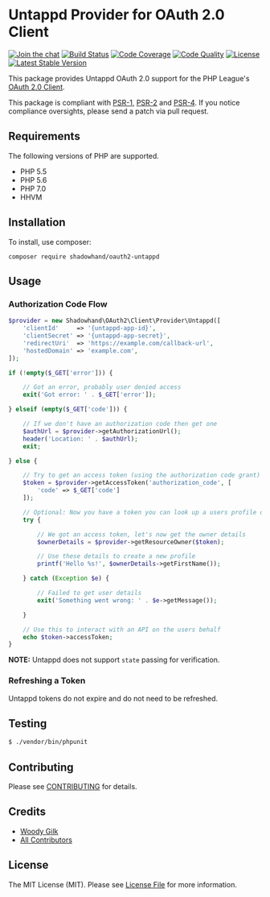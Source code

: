 # Untappd Provider for OAuth 2.0 Client

[![Join the chat](https://img.shields.io/badge/gitter-join-1DCE73.svg)](https://gitter.im/shadowhand/oauth2-untappd)
[![Build Status](https://img.shields.io/travis/shadowhand/oauth2-untappd.svg)](https://travis-ci.org/shadowhand/oauth2-untappd)
[![Code Coverage](https://img.shields.io/coveralls/shadowhand/oauth2-untappd.svg)](https://coveralls.io/r/shadowhand/oauth2-untappd)
[![Code Quality](https://img.shields.io/scrutinizer/g/shadowhand/oauth2-untappd.svg)](https://scrutinizer-ci.com/g/shadowhand/oauth2-untappd/)
[![License](https://img.shields.io/packagist/l/shadowhand/oauth2-untappd.svg)](https://github.com/shadowhand/oauth2-untappd/blob/master/LICENSE)
[![Latest Stable Version](https://img.shields.io/packagist/v/shadowhand/oauth2-untappd.svg)](https://packagist.org/packages/shadowhand/oauth2-untappd)

This package provides Untappd OAuth 2.0 support for the PHP League's [OAuth 2.0 Client](https://github.com/thephpleague/oauth2-client).

This package is compliant with [PSR-1][], [PSR-2][] and [PSR-4][]. If you notice compliance oversights, please send
a patch via pull request.

[PSR-1]: https://github.com/php-fig/fig-standards/blob/master/accepted/PSR-1-basic-coding-standard.md
[PSR-2]: https://github.com/php-fig/fig-standards/blob/master/accepted/PSR-2-coding-style-guide.md
[PSR-4]: https://github.com/php-fig/fig-standards/blob/master/accepted/PSR-4-autoloader.md

## Requirements

The following versions of PHP are supported.

* PHP 5.5
* PHP 5.6
* PHP 7.0
* HHVM

## Installation

To install, use composer:

```
composer require shadowhand/oauth2-untappd
```

## Usage

### Authorization Code Flow

```php
$provider = new Shadowhand\OAuth2\Client\Provider\Untappd([
    'clientId'     => '{untappd-app-id}',
    'clientSecret' => '{untappd-app-secret}',
    'redirectUri'  => 'https://example.com/callback-url',
    'hostedDomain' => 'example.com',
]);

if (!empty($_GET['error'])) {

    // Got an error, probably user denied access
    exit('Got error: ' . $_GET['error']);

} elseif (empty($_GET['code'])) {

    // If we don't have an authorization code then get one
    $authUrl = $provider->getAuthorizationUrl();
    header('Location: ' . $authUrl);
    exit;

} else {

    // Try to get an access token (using the authorization code grant)
    $token = $provider->getAccessToken('authorization_code', [
        'code' => $_GET['code']
    ]);

    // Optional: Now you have a token you can look up a users profile data
    try {

        // We got an access token, let's now get the owner details
        $ownerDetails = $provider->getResourceOwner($token);

        // Use these details to create a new profile
        printf('Hello %s!', $ownerDetails->getFirstName());

    } catch (Exception $e) {

        // Failed to get user details
        exit('Something went wrong: ' . $e->getMessage());

    }

    // Use this to interact with an API on the users behalf
    echo $token->accessToken;
}
```

**NOTE:** Untappd does not support `state` passing for verification.

### Refreshing a Token

Untappd tokens do not expire and do not need to be refreshed.

## Testing

``` bash
$ ./vendor/bin/phpunit
```

## Contributing

Please see [CONTRIBUTING](https://github.com/thephpleague/oauth2-untappd/blob/master/CONTRIBUTING.md) for details.


## Credits

- [Woody Gilk](https://github.com/shadowhand)
- [All Contributors](https://github.com/thephpleague/oauth2-untappd/contributors)


## License

The MIT License (MIT). Please see [License File](https://github.com/thephpleague/oauth2-untappd/blob/master/LICENSE) for more information.
